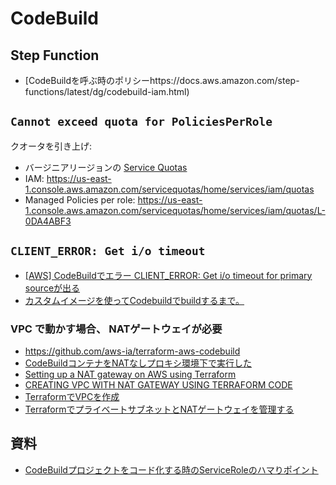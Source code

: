 # CodeBuild


## Step Function

- [CodeBuildを呼ぶ時のポリシーhttps://docs.aws.amazon.com/step-functions/latest/dg/codebuild-iam.html)

## `Cannot exceed quota for PoliciesPerRole`

クオータを引き上げ:

- バージニアリージョンの [Service Quotas](https://us-east-1.console.aws.amazon.com/servicequotas/home/)
- IAM:  https://us-east-1.console.aws.amazon.com/servicequotas/home/services/iam/quotas
- Managed Policies per role: https://us-east-1.console.aws.amazon.com/servicequotas/home/services/iam/quotas/L-0DA4ABF3


##  `CLIENT_ERROR: Get i/o timeout`

- [[AWS] CodeBuildでエラー CLIENT_ERROR: Get i/o timeout for primary sourceが出る](https://akamist.com/blog/archives/4594)
- [カスタムイメージを使ってCodebuildでbuildするまで。](https://qiita.com/fake-deli-ca/items/a5ed9b0ea34411273765)

### VPC で動かす場合、 NATゲートウェイが必要

- https://github.com/aws-ia/terraform-aws-codebuild
- [CodeBuildコンテナをNATなしプロキシ環境下で実行した](https://dev.classmethod.jp/articles/codebuild-nat-proxy-vpc/)
- [Setting up a NAT gateway on AWS using Terraform](https://dev.betterdoc.org/infrastructure/2020/02/04/setting-up-a-nat-gateway-on-aws-using-terraform.html)
- [CREATING VPC WITH NAT GATEWAY USING TERRAFORM CODE](https://www.linkedin.com/pulse/creating-vpc-nat-gateway-using-terraform-code-akanksha-gupta)
- [TerraformでVPCを作成](https://zenn.dev/nicopin/books/58c922f51ea349/viewer/5a2839)
- [TerraformでプライベートサブネットとNATゲートウェイを管理する](https://int128.hatenablog.com/entry/2018/06/28/180504)



## 資料

- [CodeBuildプロジェクトをコード化する時のServiceRoleのハマりポイント](https://www.soudegesu.com/post/aws/codebuild_error_with_exceed_policy_num/)